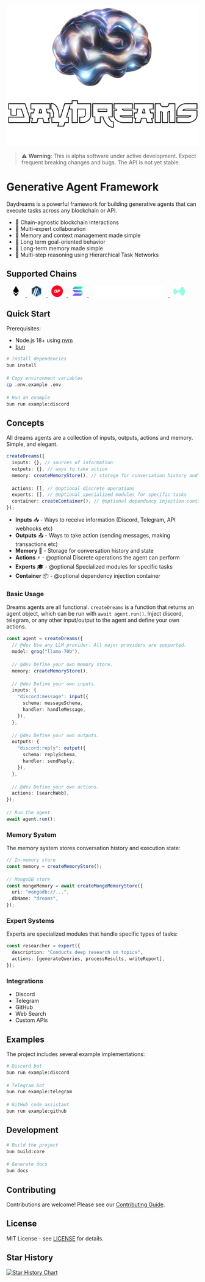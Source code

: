 <p align="center">
  <img src="./banner.png" alt="Daydreams">
</p>

> ⚠️ **Warning**: This is alpha software under active development. Expect
> frequent breaking changes and bugs. The API is not yet stable.

# Generative Agent Framework

Daydreams is a powerful framework for building generative agents that can
execute tasks across any blockchain or API.

- 🔗 Chain-agnostic blockchain interactions
- 👥 Multi-expert collaboration
- 🧠 Memory and context management made simple
- 🎯 Long term goal-oriented behavior
- 💾 Long-term memory made simple
- 🤔 Multi-step reasoning using Hierarchical Task Networks

## Supported Chains

<p> 
  <a href="#chain-support">
  <img src="./.github/eth-logo.svg" height="30" alt="Ethereum" style="margin: 0 10px;" />
  <img src="./.github/arbitrum-logo.svg" height="30" alt="Arbitrum" style="margin: 0 10px;" />
  <img src="./.github/optimism-logo.svg" height="30" alt="Optimism" style="margin: 0 10px;" />
  <img src="./.github/solana-logo.svg" height="30" alt="Hyperledger" style="margin: 0 10px;" />
  <img src="./.github/Starknet.svg" height="30" alt="StarkNet" style="margin: 0 10px;" />
  <img src="./.github/hl-logo.svg" height="30" alt="Hyperledger" style="margin: 0 10px;" />
  </a>
</p>

## Quick Start

Prerequisites:

- Node.js 18+ using [nvm](https://github.com/nvm-sh/nvm)
- [bun](https://bun.sh/)

```bash
# Install dependencies
bun install

# Copy environment variables
cp .env.example .env

# Run an example
bun run example:discord
```

## Concepts

All dreams agents are a collection of inputs, outputs, actions and memory.
Simple, and elegant.

```typescript
createDreams({
  inputs: {}, // sources of information
  outputs: {}, // ways to take action
  memory: createMemoryStore(), // storage for conversation history and state

  actions: [], // @optional discrete operations
  experts: [], // @optional specialized modules for specific tasks
  container: createContainer(), // @optional dependency injection container
});
```

- **Inputs** 📥 - Ways to receive information (Discord, Telegram, API webhooks
  etc)
- **Outputs** 📤 - Ways to take action (sending messages, making transactions
  etc)
- **Memory** 🧠 - Storage for conversation history and state
- **Actions** ⚡ - @optional Discrete operations the agent can perform
- **Experts** 🎓 - @optional Specialized modules for specific tasks
- **Container** 📦 - @optional dependency injection container

### Basic Usage

Dreams agents are all functional. `createDreams` is a function that returns an
agent object, which can be run with `await agent.run()`. Inject discord,
telegram, or any other input/output to the agent and define your own actions.

```typescript
const agent = createDreams({
  // @dev Use any LLM provider. All major providers are supported.
  model: groq("llama-70b"),

  // @dev Define your own memory store.
  memory: createMemoryStore(),

  // @dev Define your own inputs.
  inputs: {
    "discord:message": input({
      schema: messageSchema,
      handler: handleMessage,
    }),
  },

  // @dev Define your own outputs.
  outputs: {
    "discord:reply": output({
      schema: replySchema,
      handler: sendReply,
    }),
  },

  // @dev Define your own actions.
  actions: [searchWeb],
});

// Run the agent
await agent.run();
```

### Memory System

The memory system stores conversation history and execution state:

```typescript
// In-memory store
const memory = createMemoryStore();

// MongoDB store
const mongoMemory = await createMongoMemoryStore({
  uri: "mongodb://...",
  dbName: "dreams",
});
```

### Expert Systems

Experts are specialized modules that handle specific types of tasks:

```typescript
const researcher = expert({
  description: "Conducts deep research on topics",
  actions: [generateQueries, processResults, writeReport],
});
```

### Integrations

- Discord
- Telegram
- GitHub
- Web Search
- Custom APIs

## Examples

The project includes several example implementations:

```bash
# Discord bot
bun run example:discord

# Telegram bot
bun run example:telegram

# GitHub code assistant
bun run example:github
```

## Development

```bash
# Build the project
bun build:core

# Generate docs
bun docs
```

## Contributing

Contributions are welcome! Please see our [Contributing Guide](CONTRIBUTING.md).

## License

MIT License - see [LICENSE](LICENSE) for details.

## Star History

[![Star History Chart](https://api.star-history.com/svg?repos=daydreamsai/daydreams&type=Date)](https://star-history.com/#daydreamsai/daydreams&Date) 

